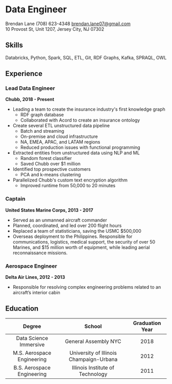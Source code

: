 # Data Engineer
Brendan Lane
(708) 623-4348
brendan.lane07@gmail.com  
10 Provost St, Unit 1207, Jersey City, NJ 07302

## Skills
Databricks, Python, Spark, SQL, ETL, Git, RDF Graphs, Kafka, SPRAQL, OWL

## Experience
### Lead Data Engineer
**Chubb, 2018 - Present**

- Leading a team to create the insurance industry's first knowledge graph
  - RDF graph database
  - Collaborated with Acord to create an insurance ontology
- Create several ETL unstructured data pipeline
  - Batch and streaming
  - On-premise and cloud infrastructure
  - NA, EMEA, APAC, and LATAM regions
  - Reduced production issues with functional programming
- Extracted entities from unstructured data using NLP and ML
  - Random forest classifier
  - Saved Chubb over $1 million
- Identified top prospective customers
  - PCA and k-means clustering
- Parallelized Chubb's custom text encryption algorithm
  - Improved runtime from 50,000 to 20 minutes

### Captain
**United States Marine Corps, 2013 - 2017**

- Served as an unmanned aircraft commander
- Planned, coordinated, and led over 200 flight hours
- Replaced a team of statisticians, saving the USMC $500,000
- Overseas deployment to the Philippines. Responsible for communications, logistics, medical support, the security of over 50 Marines, and $15 million worth of equipment, while leading aerial reconnaissance missions.

### Aerospace Engineer
**Delta Air Lines, 2012 - 2013**

- Responsible for resolving complex engineering problems related to an aircraft’s interior cabin

## Education
| Degree | School | Graduation Year |
| :-: | :-: | :-: |
| Data Science Immersive | General Assembly NYC | 2018
| M.S. Aerospace Engineering | University of Illinois Champaign-Urbana | 2012
| B.S. Aerospace Engineering | Illinois Institute of Technology	| 2011

